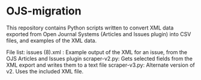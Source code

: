 # OJS-migration
This repository contains Python scripts written to convert XML data exported from Open Journal Systems (Articles and Issues plugin)
into CSV files, and examples of the XML data.

File list:
issues (8).xml :  Example output of the XML for an issue, from the OJS Articles and Issues plugin
scraper-v2.py:  Gets selected fields from the XML export and writes them to a text file
scraper-v3.py:  Alternate version of v2.  Uses the included XML file.


